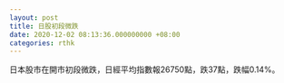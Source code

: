 ```yaml
---
layout: post
title: 日股初段微跌
date: 2020-12-02 08:13:36.000000000 +08:00
categories: rthk
---
```


日本股市在開市初段微跌，日經平均指數報26750點，跌37點，跌幅0.14%。
